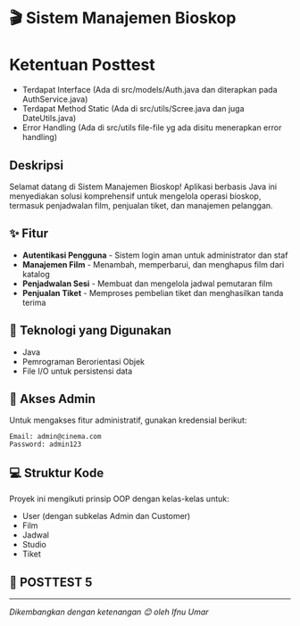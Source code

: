 # 🎬 Sistem Manajemen Bioskop

# Ketentuan Posttest

- Terdapat Interface (Ada di src/models/Auth.java dan diterapkan pada AuthService.java)
- Terdapat Method Static (Ada di src/utils/Scree.java dan juga DateUtils.java)
- Error Handling (Ada di src/utils file-file yg ada disitu menerapkan error handling)

## Deskripsi

Selamat datang di Sistem Manajemen Bioskop! Aplikasi berbasis Java ini menyediakan solusi komprehensif untuk mengelola operasi bioskop, termasuk penjadwalan film, penjualan tiket, dan manajemen pelanggan.

## ✨ Fitur

- **Autentikasi Pengguna** - Sistem login aman untuk administrator dan staf
- **Manajemen Film** - Menambah, memperbarui, dan menghapus film dari katalog
- **Penjadwalan Sesi** - Membuat dan mengelola jadwal pemutaran film
- **Penjualan Tiket** - Memproses pembelian tiket dan menghasilkan tanda terima

## 🔧 Teknologi yang Digunakan

- Java
- Pemrograman Berorientasi Objek
- File I/O untuk persistensi data

## 👑 Akses Admin

Untuk mengakses fitur administratif, gunakan kredensial berikut:

```
Email: admin@cinema.com
Password: admin123
```

## 💻 Struktur Kode

Proyek ini mengikuti prinsip OOP dengan kelas-kelas untuk:

- User (dengan subkelas Admin dan Customer)
- Film
- Jadwal
- Studio
- Tiket

## 📝 POSTTEST 5

---

_Dikembangkan dengan ketenangan 😊 oleh Ifnu Umar_
